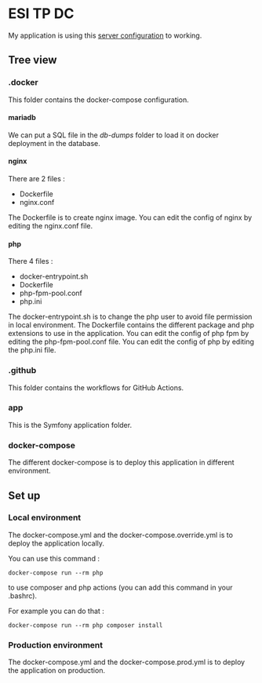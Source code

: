 # ESI TP DC

My application is using this [server configuration](https://github.com/MaBre01/docker-toolkit) to working.

## Tree view

### .docker

This folder contains the docker-compose configuration.

#### mariadb

We can put a SQL file in the *db-dumps* folder to load it on docker deployment in the database.

#### nginx

There are 2 files :
- Dockerfile
- nginx.conf

The Dockerfile is to create nginx image.
You can edit the config of nginx by editing the nginx.conf file.

#### php

There 4 files :
- docker-entrypoint.sh
- Dockerfile
- php-fpm-pool.conf
- php.ini

The docker-entrypoint.sh is to change the php user to avoid file permission in local environment.
The Dockerfile contains the different package and php extensions to use in the application.
You can edit the config of php fpm by editing the php-fpm-pool.conf file.
You can edit the config of php by editing the php.ini file.

### .github

This folder contains the workflows for GitHub Actions.

### app

This is the Symfony application folder.

### docker-compose

The different docker-compose is to deploy this application in different environment.

## Set up

### Local environment

The docker-compose.yml and the docker-compose.override.yml is to deploy the application locally.

You can use this command :

    docker-compose run --rm php

to use composer and php actions (you can add this command in your .bashrc).

For example you can do that :

    docker-compose run --rm php composer install

### Production environment

The docker-compose.yml and the docker-compose.prod.yml is to deploy the application on production.
